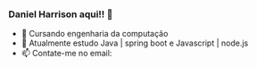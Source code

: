 ### Daniel Harrison aqui!!  👋

- 🔭 Cursando engenharia da computação
- 🌱 Atualmente estudo Java | spring boot e Javascript | node.js
- 📫 Contate-me no email:
